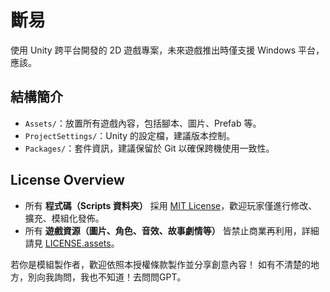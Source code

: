 # 斷易
使用 Unity 跨平台開發的 2D 遊戲專案，未來遊戲推出時僅支援 Windows 平台，應該。

## 結構簡介

- `Assets/`：放置所有遊戲內容，包括腳本、圖片、Prefab 等。
- `ProjectSettings/`：Unity 的設定檔，建議版本控制。
- `Packages/`：套件資訊，建議保留於 Git 以確保跨機使用一致性。

## License Overview

- 所有 **程式碼（Scripts 資料夾）** 採用 [MIT License](LICENSE)，歡迎玩家僅進行修改、擴充、模組化發佈。
- 所有 **遊戲資源（圖片、角色、音效、故事劇情等）** 皆禁止商業再利用，詳細請見 [LICENSE.assets](LICENSE.assets)。

若你是模組製作者，歡迎依照本授權條款製作並分享創意內容！
如有不清楚的地方，別向我詢問，我也不知道！去問問GPT。
